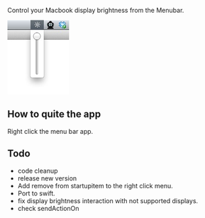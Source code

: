 Control your Macbook display brightness from the Menubar.

![screenshot](screenshot.jpg)

## How to quite the app
Right click the menu bar app.

## Todo
* code cleanup
* release new version
* Add remove from startupitem to the right click menu.
* Port to swift.
* fix display brightness interaction with not supported displays.
* check sendActionOn